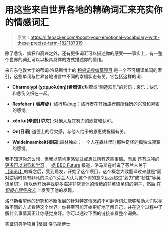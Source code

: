 # 用这些来自世界各地的精确词汇来充实你的情感词汇

> 原文：<https://lifehacker.com/boost-your-emotional-vocabulary-with-these-precise-term-1821187319>

除了悲伤、疯狂和高兴之外，还有更多词汇可以描述你的感受——事实上，有一整个世界的词汇可以以极其具体的方式描述你的情绪。



来自东伦敦大学的蒂姆·洛马斯博士的 [积极词典编纂项目](https://www.drtimlomas.com/lexicography) 是一个不可翻译单词的索引，这些单词与世界各地语言中不同的幸福状态有关。它包括这样的词:

*   **Charmolypi (χαρμολύπη)(希腊语)**:甜蜜或“制造欢乐”的悲伤；哀乐；快乐和悲伤交织在一起。
*   **Resfeber ( *瑞典语* )** :旅行热/bug；旅行者在开始旅行前所经历的兴奋和紧张的感觉。

*   **xěn ku(辛苦)(*中文* )** :对他人及其努力的欣赏和认可。
*   **On(日语)**:道德上的亏欠感，与他人给予的恩惠或祝福有关。
*   **Waldeinsamkeit(德语)**:森林独处；一个人在森林里时那种奇怪的孤独或寂寞的感觉。

我不知道你怎么想，但我以前肯定感受过或想过所有这些事情。而且 [还有成吨的更多可以浏览和学习](https://hifisamurai.github.io/lexicography/) 。 [据 BBC Future](http://www.bbc.com/future/story/20170126-the-untranslatable-emotions-you-never-knew-you-had) 报道，洛马斯在听说了芬兰人关于[【SISU】](https://en.wikipedia.org/wiki/Sisu)的概念后，受到启发，开始了这个项目，这个概念大致翻译过来就是“面对逆境时具有非凡的决心”(芬兰人认为这个词的意义远远超过“毅力”或“韧性”等英语单词)。所以他开始寻找更多描述非常具体的情绪的非英语单词的例子，然后 [在*积极心理学杂志*](https://www.researchgate.net/publication/305278573_The_magic_of_%27untranslatable%27_words_Building_a_positive_cross-cultural_lexicography) 上发表了他的发现。

洛马斯希望他的研究和不断发展的针对特定情感的不可翻译词汇能够帮助人们以稍微不同的方式看待这个世界。你甚至可能开始更好地了解自己，并在这个过程中了解什么事情真正让你感觉良好。你可以通过下面的链接查看整个词典。

[实证词典学项目](https://hifisamurai.github.io/lexicography/) |蒂姆·洛马斯博士